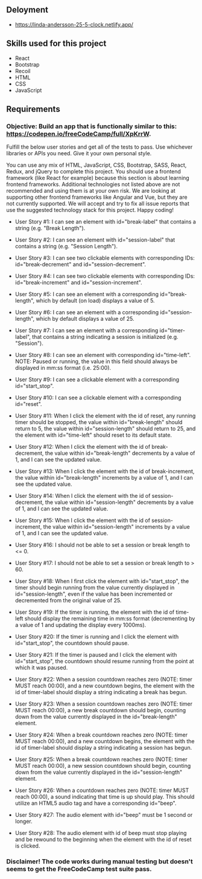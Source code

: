 ## Deloyment
* https://linda-andersson-25-5-clock.netlify.app/ 

## Skills used for this project
* React
* Bootstrap
* Recoil
* HTML
* CSS
* JavaScript

## Requirements

### Objective: Build an app that is functionally similar to this: https://codepen.io/freeCodeCamp/full/XpKrrW.

Fulfill the below user stories and get all of the tests to pass. Use whichever libraries or APIs you need. Give it your own personal style.

You can use any mix of HTML, JavaScript, CSS, Bootstrap, SASS, React, Redux, and jQuery to complete this project. You should use a frontend framework (like React for example) because this section is about learning frontend frameworks. Additional technologies not listed above are not recommended and using them is at your own risk. We are looking at supporting other frontend frameworks like Angular and Vue, but they are not currently supported. We will accept and try to fix all issue reports that use the suggested technology stack for this project. Happy coding!

* User Story #1: I can see an element with id="break-label" that contains a string (e.g. "Break Length").

* User Story #2: I can see an element with id="session-label" that contains a string (e.g. "Session Length").

* User Story #3: I can see two clickable elements with corresponding IDs: id="break-decrement" and id="session-decrement".

* User Story #4: I can see two clickable elements with corresponding IDs: id="break-increment" and id="session-increment".

* User Story #5: I can see an element with a corresponding id="break-length", which by default (on load) displays a value of 5.

* User Story #6: I can see an element with a corresponding id="session-length", which by default displays a value of 25.

* User Story #7: I can see an element with a corresponding id="timer-label", that contains a string indicating a session is initialized (e.g. "Session").

* User Story #8: I can see an element with corresponding id="time-left". NOTE: Paused or running, the value in this field should always be displayed in mm:ss format (i.e. 25:00).

* User Story #9: I can see a clickable element with a corresponding id="start_stop".

* User Story #10: I can see a clickable element with a corresponding id="reset".

* User Story #11: When I click the element with the id of reset, any running timer should be stopped, the value within id="break-length" should return to 5, the value within id="session-length" should return to 25, and the element with id="time-left" should reset to its default state.

* User Story #12: When I click the element with the id of break-decrement, the value within id="break-length" decrements by a value of 1, and I can see the updated value.

* User Story #13: When I click the element with the id of break-increment, the value within id="break-length" increments by a value of 1, and I can see the updated value.

* User Story #14: When I click the element with the id of session-decrement, the value within id="session-length" decrements by a value of 1, and I can see the updated value.

* User Story #15: When I click the element with the id of session-increment, the value within id="session-length" increments by a value of 1, and I can see the updated value.

* User Story #16: I should not be able to set a session or break length to <= 0.

* User Story #17: I should not be able to set a session or break length to > 60.

* User Story #18: When I first click the element with id="start_stop", the timer should begin running from the value currently displayed in id="session-length", even if the value has been incremented or decremented from the original value of 25.

* User Story #19: If the timer is running, the element with the id of time-left should display the remaining time in mm:ss format (decrementing by a value of 1 and updating the display every 1000ms).

* User Story #20: If the timer is running and I click the element with id="start_stop", the countdown should pause.

* User Story #21: If the timer is paused and I click the element with id="start_stop", the countdown should resume running from the point at which it was paused.

* User Story #22: When a session countdown reaches zero (NOTE: timer MUST reach 00:00), and a new countdown begins, the element with the id of timer-label should display a string indicating a break has begun.

* User Story #23: When a session countdown reaches zero (NOTE: timer MUST reach 00:00), a new break countdown should begin, counting down from the value currently displayed in the id="break-length" element.

* User Story #24: When a break countdown reaches zero (NOTE: timer MUST reach 00:00), and a new countdown begins, the element with the id of timer-label should display a string indicating a session has begun.

* User Story #25: When a break countdown reaches zero (NOTE: timer MUST reach 00:00), a new session countdown should begin, counting down from the value currently displayed in the id="session-length" element.

* User Story #26: When a countdown reaches zero (NOTE: timer MUST reach 00:00), a sound indicating that time is up should play. This should utilize an HTML5 audio tag and have a corresponding id="beep".

* User Story #27: The audio element with id="beep" must be 1 second or longer.

* User Story #28: The audio element with id of beep must stop playing and be rewound to the beginning when the element with the id of reset is clicked.

### Disclaimer! The code works during manual testing but doesn't seems to get the FreeCodeCamp test suite pass. 